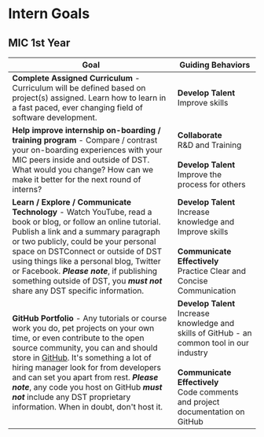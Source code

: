 # Intern Goals

## MIC 1st Year

Goal | Guiding Behaviors
------------ | -------------
**Complete Assigned Curriculum** - Curriculum will be defined based on project(s) assigned. Learn how to learn in a fast paced, ever changing field of software development. | **Develop Talent**<br>Improve skills
**Help improve internship on-boarding / training program** - Compare / contrast your on-boarding experiences with your MIC peers inside and outside of DST. What would you change? How can we make it better for the next round of interns? | **Collaborate**<br>R&D and Training<br><br>**Develop Talent**<br>Improve the process for others
**Learn / Explore / Communicate Technology** - Watch YouTube, read a book or blog, or follow an online tutorial. Publish a link and a summary paragraph or two publicly, could be your personal space on DSTConnect or outside of DST using things like a personal blog, Twitter or Facebook. _**Please note**_, if publishing something outside of DST, you _**must not**_ share any DST specific information. | **Develop Talent**<br>Increase knowledge and Improve skills<br><br>**Communicate Effectively**<br>Practice Clear and Concise Communication
**GitHub Portfolio** - Any tutorials or course work you do, pet projects on your own time, or even contribute to the open source community, you can and should store in [GitHub](https://github.com/). It's something a lot of hiring manager look for from developers and can set you apart from rest. _**Please note**_, any code you host on GitHub _**must not**_ include any DST proprietary information. When in doubt, don't host it. | **Develop Talent**<br>Increase knowledge and skills of GitHub - an common tool in our industry<br><br>**Communicate Effectively**<br>Code comments and project documentation on GitHub
